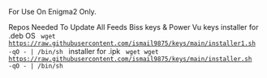 For Use On Enigma2 Only.

Repos Needed To Update All Feeds Biss keys & Power Vu keys
installer for .deb OS
<code> wget https://raw.githubusercontent.com/ismail9875/keys/main/installer1.sh -qO - | /bin/sh </code>
installer for .ipk
<code> wget wget https://raw.githubusercontent.com/ismail9875/keys/main/installer.sh -qO - | /bin/sh <code>
